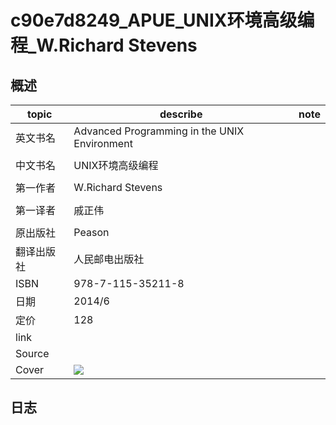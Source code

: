 # c90e7d8249_APUE_UNIX环境高级编程_W.Richard Stevens

## 概述

| topic      | describe | note |
| ---------- | -------- | ---- |
| 英文书名   | Advanced Programming in the UNIX Environment |      |
|            |          |      |
| 中文书名   | UNIX环境高级编程 |      |
|            |          |      |
| 第一作者   | W.Richard Stevens |      |
|            |          |      |
| 第一译者   | 戚正伟   |      |
|            |          |      |
| 原出版社   | Peason   |      |
| 翻译出版社 | 人民邮电出版社 |      |
| ISBN       | 978-7-115-35211-8 |      |
| 日期       | 2014/6   |      |
| 定价       | 128      |      |
| link       |          |      |
| Source     |          |      |
| Cover      | ![](Markdown/assets/APUE.png)                |      |

## 日志

